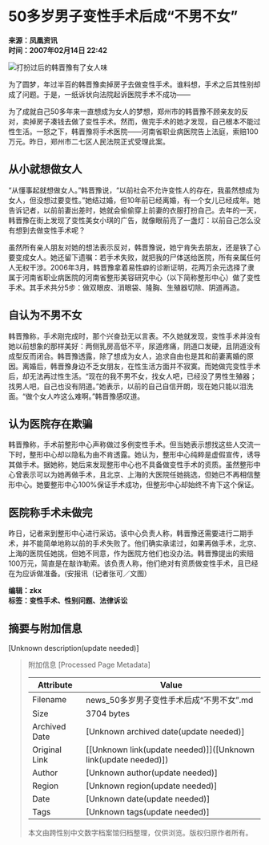 # 50多岁男子变性手术后成“不男不女”

**来源：凤凰资讯**  
**时间：2007年02月14日 22:42**

![打扮过后的韩晋豫有了女人味](http://img.ifeng.com/res/200702/0214_62161.jpg)

为了圆梦，年过半百的韩晋豫卖掉房子去做变性手术。谁料想，手术之后其性别却成了问题。于是，一纸诉状向法院起诉医院手术不成功——

为了成就自己50多年来一直想成为女人的梦想，郑州市的韩晋豫不顾亲友的反对，卖掉房子凑钱去做了变性手术。然而，做完手术的她才发现，自己根本不能过性生活。一怒之下，韩晋豫将手术医院——河南省职业病医院告上法庭，索赔100万元。昨日，郑州市二七区人民法院正式受理此案。

## 从小就想做女人

“从懂事起就想做女人。”韩晋豫说，“以前社会不允许变性人的存在，我虽然想成为女人，但没想过要变性。”她结过婚，但10年前已经离婚，有一个女儿已经成年。她告诉记者，以前前妻出差时，她就会偷偷穿上前妻的衣服打扮自己。去年的一天，韩晋豫在街上发现了变性美女小琪的广告，就像眼前亮了一盏灯：以前自己怎么没有想到去做变性手术呢？

虽然所有亲人朋友对她的想法表示反对，韩晋豫说，她宁肯失去朋友，还是铁了心要变成女人。她还留下遗嘱：若手术失败，就把我的尸体送给医院，所有亲属任何人无权干涉。2006年3月，韩晋豫拿着易性癖的诊断证明，花两万余元选择了隶属于河南省职业病医院的河南省整形美容研究中心（以下简称整形中心）做了变性手术。其手术共分5步：做双眼皮、消眼袋、隆胸、生殖器切除、阴道再造。

## 自认为不男不女

韩晋豫称，手术刚完成时，那个兴奋劲无以言表。不久她就发现，变性手术并没有她以前想象的那样美好：两侧乳房高低不平，尿道疼痛，阴道口发硬，且阴道没有成型反而闭合。韩晋豫透露，除了想成为女人，追求自由也是其和前妻离婚的原因。离婚后，韩晋豫身边不乏女朋友，在性生活方面并不寂寞。而她做完变性手术后，却无法再过性生活。“现在的我不男不女，找女人吧，已经没了男性生殖器；找男人吧，自己也没有阴道。”她表示，以前的自己自信开朗，现在她只能以泪洗面。“做个女人咋这么难啊。”韩晋豫感叹道。

## 认为医院存在欺骗

韩晋豫称，手术前整形中心声称做过多例变性手术。但当她表示想找这些人交流一下时，整形中心却以隐私为由不肯透露。她认为，整形中心纯粹是虚假宣传，诱导其做手术。据她称，她后来发现整形中心也不具备做变性手术的资质。虽然整形中心曾表示可以为她再做手术，且北京、上海的大医院任她挑选，但她已不再相信整形中心。她要整形中心100%保证手术成功，但整形中心却始终不肯下这个保证。

## 医院称手术未做完

昨日，记者来到整形中心进行采访。该中心负责人称，韩晋豫还需要进行二期手术，并不能简单地称以前的手术失败了。他们确实承诺过，如果再做手术，北京、上海的医院任她挑，但她不同意，作为医院方他们也没办法。韩晋豫提出的索赔100万元，简直是在敲诈勒索。该负责人称，他们绝对有资质做变性手术，且已经在为应诉做准备。(安报讯（记者张可／文图）

**编辑：zkx**  
**标签：变性手术、性别问题、法律诉讼**

## 摘要与附加信息

<!-- tcd_abstract -->
[Unknown description(update needed)]
<!-- tcd_abstract_end -->

> 附加信息 [Processed Page Metadata]
>
> | Attribute       | Value                                  |
> |-----------------|----------------------------------------|
> | Filename        | news_50多岁男子变性手术后成“不男不女”.md                             |
> | Size            | 3704 bytes                           |
> | Archived Date   | [Unknown archived date(update needed)]                             |
> | Original Link   | [[Unknown link(update needed)]]([Unknown link(update needed)])                       |
> | Author          | [Unknown author(update needed)]                               |
> | Region          | [Unknown region(update needed)]                               |
> | Date            | [Unknown date(update needed)]                                 |
> | Tags            | [Unknown tags(update needed)]                                 |
>
> 本文由跨性别中文数字档案馆归档整理，仅供浏览。版权归原作者所有。
>